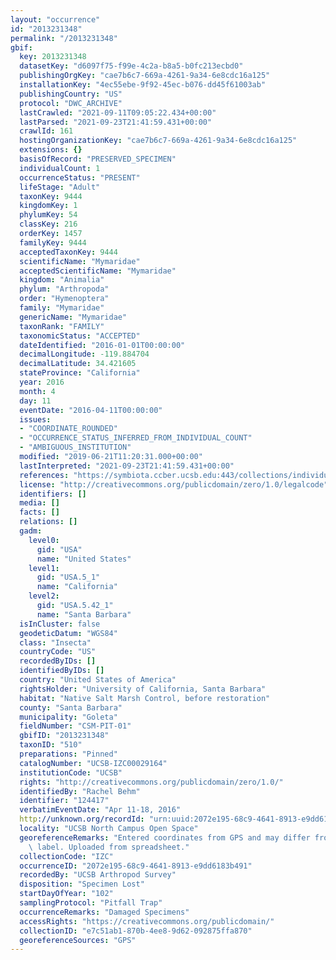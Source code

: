```yaml
---
layout: "occurrence"
id: "2013231348"
permalink: "/2013231348"
gbif:
  key: 2013231348
  datasetKey: "d6097f75-f99e-4c2a-b8a5-b0fc213ecbd0"
  publishingOrgKey: "cae7b6c7-669a-4261-9a34-6e8cdc16a125"
  installationKey: "4ec55ebe-9f92-45ec-b076-dd45f61003ab"
  publishingCountry: "US"
  protocol: "DWC_ARCHIVE"
  lastCrawled: "2021-09-11T09:05:22.434+00:00"
  lastParsed: "2021-09-23T21:41:59.431+00:00"
  crawlId: 161
  hostingOrganizationKey: "cae7b6c7-669a-4261-9a34-6e8cdc16a125"
  extensions: {}
  basisOfRecord: "PRESERVED_SPECIMEN"
  individualCount: 1
  occurrenceStatus: "PRESENT"
  lifeStage: "Adult"
  taxonKey: 9444
  kingdomKey: 1
  phylumKey: 54
  classKey: 216
  orderKey: 1457
  familyKey: 9444
  acceptedTaxonKey: 9444
  scientificName: "Mymaridae"
  acceptedScientificName: "Mymaridae"
  kingdom: "Animalia"
  phylum: "Arthropoda"
  order: "Hymenoptera"
  family: "Mymaridae"
  genericName: "Mymaridae"
  taxonRank: "FAMILY"
  taxonomicStatus: "ACCEPTED"
  dateIdentified: "2016-01-01T00:00:00"
  decimalLongitude: -119.884704
  decimalLatitude: 34.421605
  stateProvince: "California"
  year: 2016
  month: 4
  day: 11
  eventDate: "2016-04-11T00:00:00"
  issues:
  - "COORDINATE_ROUNDED"
  - "OCCURRENCE_STATUS_INFERRED_FROM_INDIVIDUAL_COUNT"
  - "AMBIGUOUS_INSTITUTION"
  modified: "2019-06-21T11:20:31.000+00:00"
  lastInterpreted: "2021-09-23T21:41:59.431+00:00"
  references: "https://symbiota.ccber.ucsb.edu:443/collections/individual/index.php?occid=124417"
  license: "http://creativecommons.org/publicdomain/zero/1.0/legalcode"
  identifiers: []
  media: []
  facts: []
  relations: []
  gadm:
    level0:
      gid: "USA"
      name: "United States"
    level1:
      gid: "USA.5_1"
      name: "California"
    level2:
      gid: "USA.5.42_1"
      name: "Santa Barbara"
  isInCluster: false
  geodeticDatum: "WGS84"
  class: "Insecta"
  countryCode: "US"
  recordedByIDs: []
  identifiedByIDs: []
  country: "United States of America"
  rightsHolder: "University of California, Santa Barbara"
  habitat: "Native Salt Marsh Control, before restoration"
  county: "Santa Barbara"
  municipality: "Goleta"
  fieldNumber: "CSM-PIT-01"
  gbifID: "2013231348"
  taxonID: "510"
  preparations: "Pinned"
  catalogNumber: "UCSB-IZC00029164"
  institutionCode: "UCSB"
  rights: "http://creativecommons.org/publicdomain/zero/1.0/"
  identifiedBy: "Rachel Behm"
  identifier: "124417"
  verbatimEventDate: "Apr 11-18, 2016"
  http://unknown.org/recordId: "urn:uuid:2072e195-68c9-4641-8913-e9dd6183b491"
  locality: "UCSB North Campus Open Space"
  georeferenceRemarks: "Entered coordinates from GPS and may differ from what is on\
    \ label. Uploaded from spreadsheet."
  collectionCode: "IZC"
  occurrenceID: "2072e195-68c9-4641-8913-e9dd6183b491"
  recordedBy: "UCSB Arthropod Survey"
  disposition: "Specimen Lost"
  startDayOfYear: "102"
  samplingProtocol: "Pitfall Trap"
  occurrenceRemarks: "Damaged Specimens"
  accessRights: "https://creativecommons.org/publicdomain/"
  collectionID: "e7c51ab1-870b-4ee8-9d62-092875ffa870"
  georeferenceSources: "GPS"
---
```

